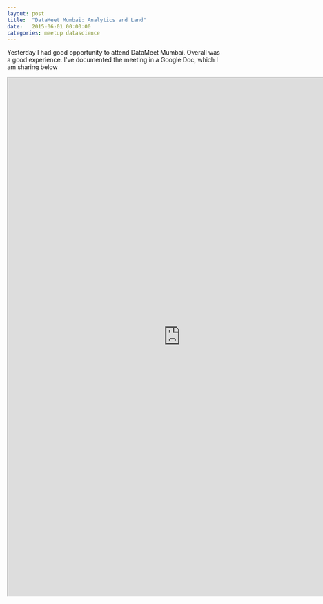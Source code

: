 ```yaml
---
layout: post
title:  "DataMeet Mumbai: Analytics and Land"
date:   2015-06-01 00:00:00
categories: meetup datascience
---
```


Yesterday I had good opportunity to attend DataMeet Mumbai. Overall was a good experience. I've documented the meeting in a Google Doc, which I am sharing below

<iframe src="https://docs.google.com/document/d/1klHK7BDCbSyM0VkzKhowwva8B3HizsajLgJZZvYDogA/pub?embedded=true" height="1200" width="800"></iframe>